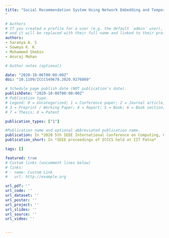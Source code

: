 ```yaml
---
title: "Social Recommendation System Using Network Embedding and Temporal Information
"

# Authors
# If you created a profile for a user (e.g. the default `admin` user), write the username (folder name) here 
# and it will be replaced with their full name and linked to their profile.
authors:
- Saranya A. S
- Sowmya K. K
- Mohammed Shebin
- Anuraj Mohan

# Author notes (optional)

date: "2020-10-06T00:00:00Z"
doi: "10.1109/ICCCS49678.2020.9276860"

# Schedule page publish date (NOT publication's date).
publishDate: "2020-10-06T00:00:00Z"
# Publication type.
# Legend: 0 = Uncategorized; 1 = Conference paper; 2 = Journal article;
# 3 = Preprint / Working Paper; 4 = Report; 5 = Book; 6 = Book section;
# 7 = Thesis; 8 = Patent

publication_types: ["1"]

#Publication name and optional abbreviated publication name.
publication: In *2020 5th IEEE International Conference on Computing, Communication and Security (ICCCS) held at Indian Institute of Technology, Patna, India*
publication_short: In *IEEE proceedings of ICCCS held at IIT Patna*

tags: []

featured: true
# Custom links (uncomment lines below)
# links:
# - name: Custom Link
#   url: http://example.org

url_pdf: ''
url_code: ''
url_dataset: ''
url_poster: ''
url_project: ''
url_slides: ''
url_source: ''
url_video: ''


---
```


